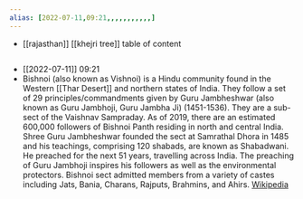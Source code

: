```yaml
---
alias: [2022-07-11,09:21,,,,,,,,,,,]
---
```

- [[rajasthan]] [[khejri tree]]
table of content
```toc
```

- [[2022-07-11]] 09:21
- Bishnoi (also known as Vishnoi) is a Hindu community found in the Western [[Thar Desert]] and northern states of India. They follow a set of 29 principles/commandments given by Guru Jambheshwar (also known as Guru Jambhoji, Guru Jambha Ji) (1451-1536). They are a sub-sect of the Vaishnav Sampraday. As of 2019, there are an estimated 600,000 followers of Bishnoi Panth residing in north and central India. Shree Guru Jambheshwar founded the sect at Samrathal Dhora in 1485 and his teachings, comprising 120 shabads, are known as Shabadwani. He preached for the next 51 years, travelling across India. The preaching of Guru Jambhoji inspires his followers as well as the environmental protectors. Bishnoi sect admitted members from a variety of castes including Jats, Bania, Charans, Rajputs, Brahmins, and Ahirs.
[Wikipedia](https://en.wikipedia.org/wiki/Bishnoi)
